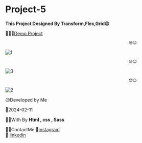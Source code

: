 # Project-5
**This Project Designed By Transform,Flex,Grid😉**




👩‍💻😎[Demo Project](https://fatememohamadian.github.io/Project-5/)

                                                          😎😉  

![1](https://github.com/fatemeMohamadian/Project-5/assets/155579918/2d92f266-6f90-4fdb-8e9d-b95032652ef1)  

                                                          😎😉

![3](https://github.com/fatemeMohamadian/Project-5/assets/155579918/532210cf-2303-4371-8eaf-d55caa4f16e1) 
  
                                                          😎😉
                                                          
![2](https://github.com/fatemeMohamadian/Project-5/assets/155579918/387941e7-4d77-451c-9552-5ed554304281)

 😉Developed by Me

 📅2024-02-11

 👩‍💻With By **Html , css , Sass** 

 📲📞ContactMe 
 🔗[instagram](https://www.instagram.com/fateme_mohamadiian.fed)       
 🔗 [linkedin](https://www.linkedin.com/in/fateme-mohamadian-dev0824)
